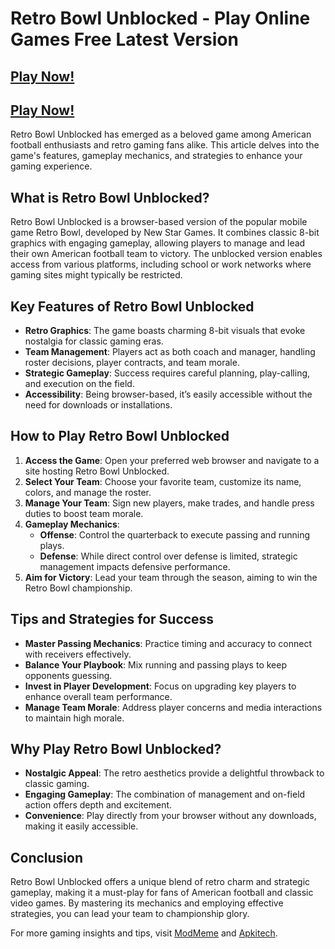 # Retro Bowl Unblocked - Play Online Games Free Latest Version

## [Play Now!](https://modmeme.com/)

## [Play Now!](https://apkitech.com/)

Retro Bowl Unblocked has emerged as a beloved game among American football enthusiasts and retro gaming fans alike. This article delves into the game's features, gameplay mechanics, and strategies to enhance your gaming experience.

## What is Retro Bowl Unblocked?

Retro Bowl Unblocked is a browser-based version of the popular mobile game Retro Bowl, developed by New Star Games. It combines classic 8-bit graphics with engaging gameplay, allowing players to manage and lead their own American football team to victory. The unblocked version enables access from various platforms, including school or work networks where gaming sites might typically be restricted.

## Key Features of Retro Bowl Unblocked

- **Retro Graphics**: The game boasts charming 8-bit visuals that evoke nostalgia for classic gaming eras.
- **Team Management**: Players act as both coach and manager, handling roster decisions, player contracts, and team morale.
- **Strategic Gameplay**: Success requires careful planning, play-calling, and execution on the field.
- **Accessibility**: Being browser-based, it’s easily accessible without the need for downloads or installations.

## How to Play Retro Bowl Unblocked

1. **Access the Game**: Open your preferred web browser and navigate to a site hosting Retro Bowl Unblocked.
2. **Select Your Team**: Choose your favorite team, customize its name, colors, and manage the roster.
3. **Manage Your Team**: Sign new players, make trades, and handle press duties to boost team morale.
4. **Gameplay Mechanics**:
   - **Offense**: Control the quarterback to execute passing and running plays.
   - **Defense**: While direct control over defense is limited, strategic management impacts defensive performance.
5. **Aim for Victory**: Lead your team through the season, aiming to win the Retro Bowl championship.

## Tips and Strategies for Success

- **Master Passing Mechanics**: Practice timing and accuracy to connect with receivers effectively.
- **Balance Your Playbook**: Mix running and passing plays to keep opponents guessing.
- **Invest in Player Development**: Focus on upgrading key players to enhance overall team performance.
- **Manage Team Morale**: Address player concerns and media interactions to maintain high morale.

## Why Play Retro Bowl Unblocked?

- **Nostalgic Appeal**: The retro aesthetics provide a delightful throwback to classic gaming.
- **Engaging Gameplay**: The combination of management and on-field action offers depth and excitement.
- **Convenience**: Play directly from your browser without any downloads, making it easily accessible.

## Conclusion

Retro Bowl Unblocked offers a unique blend of retro charm and strategic gameplay, making it a must-play for fans of American football and classic video games. By mastering its mechanics and employing effective strategies, you can lead your team to championship glory.

For more gaming insights and tips, visit [ModMeme](https://modmeme.com/) and [Apkitech](https://apkitech.com/).